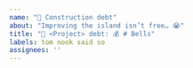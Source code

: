 ```yaml
---
name: "🚧 Construction debt"
about: "Improving the island isn’t free… 😭"
title: "🚧 <Project> debt: 💰 # Bells"
labels: tom nook said so
assignees: ''
---
```

